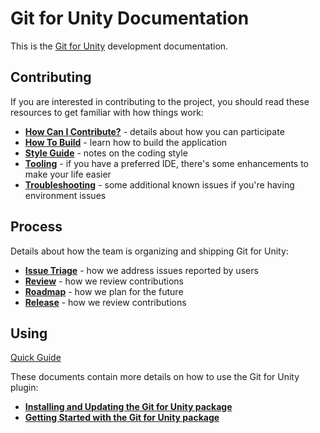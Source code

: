 # Git for Unity Documentation

This is the [Git for Unity](https://github.com/Unity-Technologies/Git-for-Unity) development
documentation.

## Contributing

If you are interested in contributing to the project, you should read these
resources to get familiar with how things work:

 - **[How Can I Contribute?](../CONTRIBUTING.md#how-can-i-contribute)** -
    details about how you can participate
 - **[How To Build](contributing/how-to-build.md)** - learn how to build the
    application
 - **[Style Guide](contributing/styleguide.md)** - notes on the coding style
 - **[Tooling](contributing/tooling.md)** - if you have a preferred IDE,
    there's some enhancements to make your life easier
 - **[Troubleshooting](contributing/troubleshooting.md)** - some additional
    known issues if you're having environment issues

## Process

Details about how the team is organizing and shipping Git for Unity:

 - **[Issue Triage](process/issue-triage.md)** - how we address issues reported
    by users
 - **[Review](process/reviews.md)** - how we review contributions
 - **[Roadmap](process/roadmap.md)** - how we plan for the future
 - **[Release](process/release-process.md)** - how we review contributions

## Using

[Quick Guide](using/quick-guide.md)

These documents contain more details on how to use the Git for Unity plugin:
- **[Installing and Updating the Git for Unity package](using/how-to-install-and-update.md)**
- **[Getting Started with the Git for Unity package](using/getting-started.md)**
